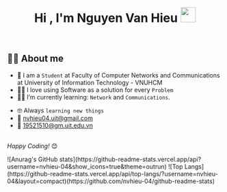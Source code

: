 <h1 align="center">Hi , I'm Nguyen Van Hieu <img src="https://media.giphy.com/media/hvRJCLFzcasrR4ia7z/giphy.gif" width="35"></h1>

<br>

## :sassy_man:  About me
- :school: I am a `Student` at Faculty of Computer Networks and Communications at University of Information Technology - VNUHCM
- :technologist: I love using Software as a solution for every `Problem`
- :student: I’m currently learning: `Network` and `Communications`.
<!-- - :thinking: I’m currently open for: `An Intern` or a new `job opportunity`, this is [MY RESUME](https://drive.google.com/file/d/1gdiny_4f5TVbSdfyAQxokLMMrBTi054P/view?usp=sharing). -->
- :nerd_face: Always `learning new things`
- 📧 nvhieu04.uit@gmail.com
- 🏫 19521510@gm.uit.edu.vn

<br>
<i>Happy Coding!</i> 😊
 
</p>
 ![Anurag's GitHub stats](https://github-readme-stats.vercel.app/api?username=nvhieu-04&show_icons=true&theme=outrun)
 ![Top Langs](https://github-readme-stats.vercel.app/api/top-langs/?username=nvhieu-04&layout=compact)(https://github.com/nvhieu-04/github-readme-stats)
